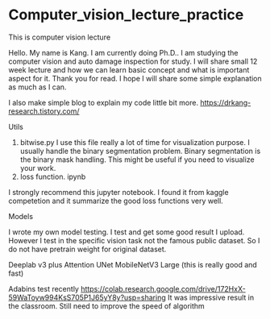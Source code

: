 # Computer_vision_lecture_practice
This is computer vision lecture

Hello. My name is Kang.
I am currently doing Ph.D.. I am studying the computer vision and auto damage inspection for study.
I will share small 12 week lecture and how we can learn basic concept and what is important aspect for it.
Thank you for read.
I hope I will share some simple explanation as much as I can.

I also make simple blog to explain my code little bit more.
https://drkang-research.tistory.com/

Utils
1. bitwise.py
I use this file really a lot of time for visualization purpose. I usually handle the binary segmentation problem.
Binary segmentation is the binary mask handling. This might be useful if you need to visualize your work.
2. loss function. ipynb

I strongly recommend this jupyter notebook.
I found it from kaggle competetion and it summarize the good loss functions very well.


Models

I wrote my own model testing.
I test and get some good result I upload.
However I test in the specific vision task not the famous public dataset.
So I do not have pretrain weight for original dataset.

Deeplab v3 plus
Attention UNet
MobileNetV3 Large (this is really good and fast)

Adabins test recently
https://colab.research.google.com/drive/172HxX-59WaToyw994KsS705P1J65yY8y?usp=sharing
It was impressive result in the classroom.
Still need to improve the speed of algorithm

